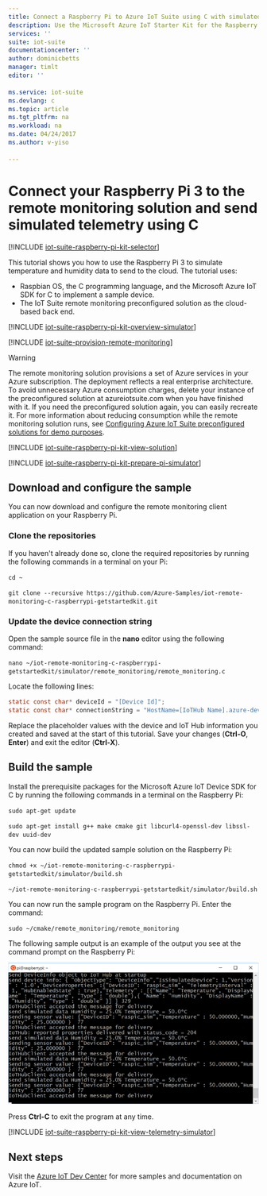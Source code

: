 ```yaml
---
title: Connect a Raspberry Pi to Azure IoT Suite using C with simulated telemetry | Azure
description: Use the Microsoft Azure IoT Starter Kit for the Raspberry Pi 3 and Azure IoT Suite. Use C to connect your Raspberry Pi to the remote monitoring solution, send simulated telemetry to the cloud, and respond to methods invoked from the solution dashboard.
services: ''
suite: iot-suite
documentationcenter: ''
author: dominicbetts
manager: timlt
editor: ''

ms.service: iot-suite
ms.devlang: c
ms.topic: article
ms.tgt_pltfrm: na
ms.workload: na
ms.date: 04/24/2017
ms.author: v-yiso

---
```

# Connect your Raspberry Pi 3 to the remote monitoring solution and send simulated telemetry using C

[!INCLUDE [iot-suite-raspberry-pi-kit-selector](../../includes/iot-suite-raspberry-pi-kit-selector.md)]

This tutorial shows you how to use the Raspberry Pi 3 to simulate temperature and humidity data to send to the cloud. The tutorial uses:

- Raspbian OS, the C programming language, and the Microsoft Azure IoT SDK for C to implement a sample device.
- The IoT Suite remote monitoring preconfigured solution as the cloud-based back end.

[!INCLUDE [iot-suite-raspberry-pi-kit-overview-simulator](../../includes/iot-suite-raspberry-pi-kit-overview-simulator.md)]

[!INCLUDE [iot-suite-provision-remote-monitoring](../../includes/iot-suite-provision-remote-monitoring.md)]

> [!WARNING]
> The remote monitoring solution provisions a set of Azure services in your Azure subscription. The deployment reflects a real enterprise architecture. To avoid unnecessary Azure consumption charges, delete your instance of the preconfigured solution at azureiotsuite.com when you have finished with it. If you need the preconfigured solution again, you can easily recreate it. For more information about reducing consumption while the remote monitoring solution runs, see [Configuring Azure IoT Suite preconfigured solutions for demo purposes][lnk-demo-config].

[!INCLUDE [iot-suite-raspberry-pi-kit-view-solution](../../includes/iot-suite-raspberry-pi-kit-view-solution.md)]

[!INCLUDE [iot-suite-raspberry-pi-kit-prepare-pi-simulator](../../includes/iot-suite-raspberry-pi-kit-prepare-pi-simulator.md)]

## Download and configure the sample

You can now download and configure the remote monitoring client application on your Raspberry Pi.

### Clone the repositories

If you haven't already done so, clone the required repositories by running the following commands in a terminal on your Pi:

`cd ~`

`git clone --recursive https://github.com/Azure-Samples/iot-remote-monitoring-c-raspberrypi-getstartedkit.git`

### Update the device connection string

Open the sample source file in the **nano** editor using the following command:

`nano ~/iot-remote-monitoring-c-raspberrypi-getstartedkit/simulator/remote_monitoring/remote_monitoring.c`

Locate the following lines:

```c
static const char* deviceId = "[Device Id]";
static const char* connectionString = "HostName=[IoTHub Name].azure-devices.cn;DeviceId=[Device Id];SharedAccessKey=[Device Key]";
```

Replace the placeholder values with the device and IoT Hub information you created and saved at the start of this tutorial. Save your changes (**Ctrl-O**, **Enter**) and exit the editor (**Ctrl-X**).

## Build the sample

Install the prerequisite packages for the Microsoft Azure IoT Device SDK for C by running the following commands in a terminal on the Raspberry Pi:

`sudo apt-get update`

`sudo apt-get install g++ make cmake git libcurl4-openssl-dev libssl-dev uuid-dev`

You can now build the updated sample solution on the Raspberry Pi:

`chmod +x ~/iot-remote-monitoring-c-raspberrypi-getstartedkit/simulator/build.sh`

`~/iot-remote-monitoring-c-raspberrypi-getstartedkit/simulator/build.sh`

You can now run the sample program on the Raspberry Pi. Enter the command:

  `sudo ~/cmake/remote_monitoring/remote_monitoring`

The following sample output is an example of the output you see at the command prompt on the Raspberry Pi:

![Output from Raspberry Pi app][img-raspberry-output]

Press **Ctrl-C** to exit the program at any time.

[!INCLUDE [iot-suite-raspberry-pi-kit-view-telemetry-simulator](../../includes/iot-suite-raspberry-pi-kit-view-telemetry-simulator.md)]

## Next steps

Visit the [Azure IoT Dev Center](https://www.azure.cn/develop/iot/) for more samples and documentation on Azure IoT.


[img-raspberry-output]: ./media/iot-suite-raspberry-pi-kit-c-get-started-simulator/appoutput.png

[lnk-demo-config]: https://github.com/Azure/azure-iot-remote-monitoring/blob/master/Docs/configure-preconfigured-demo.md
